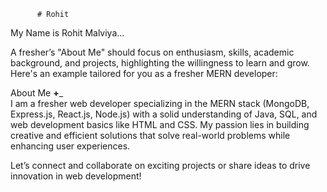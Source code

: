           # Rohit    
 My Name is Rohit Malviya...                               
                      
                             
A fresher’s "About Me" should focus on enthusiasm, skills, academic background, and projects,  highlighting the willingness to learn and grow. Here's an example tailored for you as a fresher MERN developer:
                 
About Me __+___                           
I am a fresher web developer specializing in the MERN stack (MongoDB, Express.js, React.js, Node.js) with a solid understanding of Java, SQL, and web development basics like HTML and CSS. My passion lies in building creative and efficient solutions that solve real-world problems while enhancing user experiences.                                            
                                                                                                                                             
                                                                                                       
Let’s connect and collaborate on exciting projects or share ideas to drive innovation in web development!                                                                                                                                                                                                                                         
                                                                                                                                                             
                                
                             
